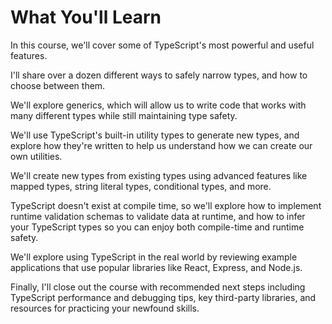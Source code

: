 # What You'll Learn

In this course, we'll cover some of TypeScript's most powerful and useful features.

I'll share over a dozen different ways to safely narrow types, and how to choose between them.

We'll explore generics, which will allow us to write code that works with many different types while still maintaining type safety.

We'll use TypeScript's built-in utility types to generate new types, and explore how they're written to help us understand how we can create our own utilities.

We'll create new types from existing types using advanced features like mapped types, string literal types, conditional types, and more.

TypeScript doesn't exist at compile time, so we'll explore how to implement runtime validation schemas to validate data at runtime, and how to infer your TypeScript types so you can enjoy both compile-time and runtime safety.

We'll explore using TypeScript in the real world by reviewing example applications that use popular libraries like React, Express, and Node.js.

Finally, I'll close out the course with recommended next steps including TypeScript performance and debugging tips, key third-party libraries, and resources for practicing your newfound skills.

